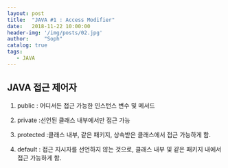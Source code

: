 ```yaml
---
layout: post
title:  "JAVA #1 : Access Modifier"
date:   2018-11-22 10:00:00
header-img: '/img/posts/02.jpg'
author:     "Soph"
catalog: true
tags:
   - JAVA
---
```


## JAVA 접근 제어자

1. public
: 어디서든 접근 가능한 인스턴스 변수 및 메서드

2. private
:선언된 클래스 내부에서만 접근 가능

3. protected
:클래스 내부, 같은 패키지, 상속받은 클래스에서 접근 가능하게 함.

4. default
: 접근 지시자를 선언하지 않는 것으로, 클래스 내부 및 같은 패키지 내에서 접근 가능하게 함.
